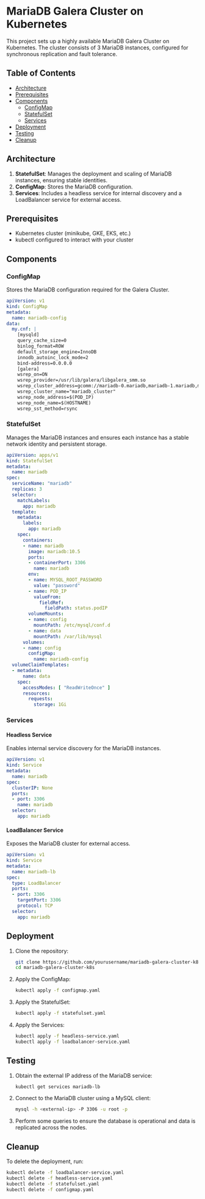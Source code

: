 # MariaDB Galera Cluster on Kubernetes

This project sets up a highly available MariaDB Galera Cluster on Kubernetes. The cluster consists of 3 MariaDB instances, configured for synchronous replication and fault tolerance.

## Table of Contents
- [Architecture](#architecture)
- [Prerequisites](#prerequisites)
- [Components](#components)
  - [ConfigMap](#configmap)
  - [StatefulSet](#statefulset)
  - [Services](#services)
- [Deployment](#deployment)
- [Testing](#testing)
- [Cleanup](#cleanup)

## Architecture

1. **StatefulSet**: Manages the deployment and scaling of MariaDB instances, ensuring stable identities.
2. **ConfigMap**: Stores the MariaDB configuration.
3. **Services**: Includes a headless service for internal discovery and a LoadBalancer service for external access.

## Prerequisites

- Kubernetes cluster (minikube, GKE, EKS, etc.)
- kubectl configured to interact with your cluster

## Components

### ConfigMap

Stores the MariaDB configuration required for the Galera Cluster.

```yaml
apiVersion: v1
kind: ConfigMap
metadata:
  name: mariadb-config
data:
  my.cnf: |
    [mysqld]
    query_cache_size=0
    binlog_format=ROW
    default_storage_engine=InnoDB
    innodb_autoinc_lock_mode=2
    bind-address=0.0.0.0
    [galera]
    wsrep_on=ON
    wsrep_provider=/usr/lib/galera/libgalera_smm.so
    wsrep_cluster_address=gcomm://mariadb-0.mariadb,mariadb-1.mariadb,mariadb-2.mariadb
    wsrep_cluster_name="mariadb_cluster"
    wsrep_node_address=$(POD_IP)
    wsrep_node_name=$(HOSTNAME)
    wsrep_sst_method=rsync
```

### StatefulSet

Manages the MariaDB instances and ensures each instance has a stable network identity and persistent storage.

```yaml
apiVersion: apps/v1
kind: StatefulSet
metadata:
  name: mariadb
spec:
  serviceName: "mariadb"
  replicas: 3
  selector:
    matchLabels:
      app: mariadb
  template:
    metadata:
      labels:
        app: mariadb
    spec:
      containers:
      - name: mariadb
        image: mariadb:10.5
        ports:
        - containerPort: 3306
          name: mariadb
        env:
        - name: MYSQL_ROOT_PASSWORD
          value: "password"
        - name: POD_IP
          valueFrom:
            fieldRef:
              fieldPath: status.podIP
        volumeMounts:
        - name: config
          mountPath: /etc/mysql/conf.d
        - name: data
          mountPath: /var/lib/mysql
      volumes:
      - name: config
        configMap:
          name: mariadb-config
  volumeClaimTemplates:
  - metadata:
      name: data
    spec:
      accessModes: [ "ReadWriteOnce" ]
      resources:
        requests:
          storage: 1Gi
```

### Services

#### Headless Service

Enables internal service discovery for the MariaDB instances.

```yaml
apiVersion: v1
kind: Service
metadata:
  name: mariadb
spec:
  clusterIP: None
  ports:
  - port: 3306
    name: mariadb
  selector:
    app: mariadb
```

#### LoadBalancer Service

Exposes the MariaDB cluster for external access.

```yaml
apiVersion: v1
kind: Service
metadata:
  name: mariadb-lb
spec:
  type: LoadBalancer
  ports:
  - port: 3306
    targetPort: 3306
    protocol: TCP
  selector:
    app: mariadb
```

## Deployment

1. Clone the repository:

    ```bash
    git clone https://github.com/yourusername/mariadb-galera-cluster-k8s.git
    cd mariadb-galera-cluster-k8s
    ```

2. Apply the ConfigMap:

    ```bash
    kubectl apply -f configmap.yaml
    ```

3. Apply the StatefulSet:

    ```bash
    kubectl apply -f statefulset.yaml
    ```

4. Apply the Services:

    ```bash
    kubectl apply -f headless-service.yaml
    kubectl apply -f loadbalancer-service.yaml
    ```

## Testing

1. Obtain the external IP address of the MariaDB service:

    ```bash
    kubectl get services mariadb-lb
    ```

2. Connect to the MariaDB cluster using a MySQL client:

    ```bash
    mysql -h <external-ip> -P 3306 -u root -p
    ```

3. Perform some queries to ensure the database is operational and data is replicated across the nodes.

## Cleanup

To delete the deployment, run:

```bash
kubectl delete -f loadbalancer-service.yaml
kubectl delete -f headless-service.yaml
kubectl delete -f statefulset.yaml
kubectl delete -f configmap.yaml
```
